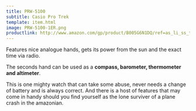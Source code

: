 ```yaml
---
title: PRW-5100
subtitle: Casio Pro Trek
template: item.html
image: PRW-5100-1ER.png
productlink: http://www.amazon.com/gp/product/B005G6N1DQ/ref=as_li_ss_tl?ie=UTF8&camp=1789&creative=390957&creativeASIN=B005G6N1DQ&linkCode=as2&tag=yourcarry-20
---
```


Features nice analogue hands, gets its power from the sun and the exact time via radio.

The seconds hand can be used as a **compass, barometer, thermometer and altimeter**.

This is one mighty watch that can take some abuse, never needs a change of battery and is always correct. And there is a host of features that may come in handy should you find yourself as the lone surviver of a plane crash in the amazonian. 
